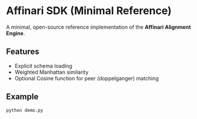 # Affinari SDK (Minimal Reference)

A minimal, open-source reference implementation of the **Affinari Alignment Engine**.

## Features
- Explicit schema loading
- Weighted Manhattan similarity
- Optional Cosine function for peer (doppelganger) matching

## Example
```bash
python demo.py
